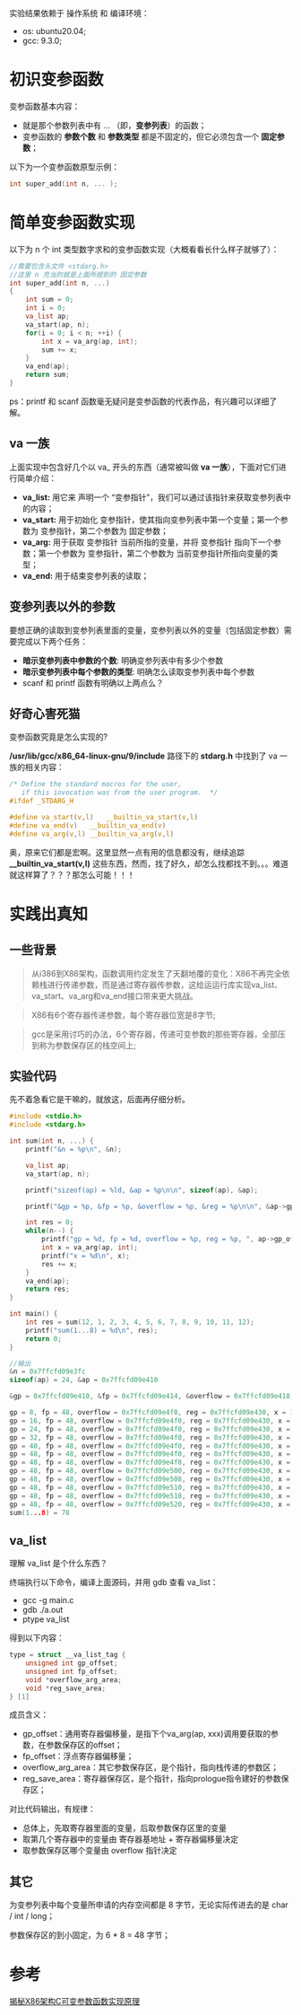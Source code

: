 实验结果依赖于 操作系统 和 编译环境：
- os: ubuntu20.04;
- gcc: 9.3.0;

# 初识变参函数
变参函数基本内容：
- 就是那个参数列表中有 ... （即，**变参列表**）的函数；
- 变参函数的 **参数个数** 和 **参数类型** 都是不固定的，但它必须包含一个 **固定参数**；

以下为一个变参函数原型示例：
```c
int super_add(int n, ... );
```
# 简单变参函数实现

以下为 n 个 int 类型数字求和的变参函数实现（大概看看长什么样子就够了）：
```c
//需要包含头文件 <stdarg.h>
//这里 n 充当的就是上面所提到的 固定参数
int super_add(int n, ...)
{
    int sum = 0;
    int i = 0;
    va_list ap;
    va_start(ap, n);
    for(i = 0; i < n; ++i) {
        int x = va_arg(ap, int);
        sum += x;
    }
    va_end(ap);
    return sum;
}
```
ps：printf 和 scanf 函数毫无疑问是变参函数的代表作品，有兴趣可以详细了解。

## va 一族
上面实现中包含好几个以 va_ 开头的东西（通常被叫做 **va 一族**），下面对它们进行简单介绍：
- **va_list:** 用它来 声明一个 “变参指针”，我们可以通过该指针来获取变参列表中的内容；
- **va_start:** 用于初始化 变参指针，使其指向变参列表中第一个变量；第一个参数为 变参指针，第二个参数为 固定参数；
- **va_arg:** 用于获取 变参指针 当前所指的变量，并将 变参指针 指向下一个参数；第一个参数为 变参指针，第二个参数为 当前变参指针所指向变量的类型；
- **va_end:** 用于结束变参列表的读取；

## 变参列表以外的参数

要想正确的读取到变参列表里面的变量，变参列表以外的变量（包括固定参数）需要完成以下两个任务：
- **暗示变参列表中参数的个数**: 明确变参列表中有多少个参数
- **暗示变参列表中每个参数的类型**: 明确怎么读取变参列表中每个参数
- scanf 和 printf 函数有明确以上两点么？

## 好奇心害死猫
变参函数究竟是怎么实现的?

**/usr/lib/gcc/x86_64-linux-gnu/9/include** 路径下的 **stdarg.h** 中找到了 va 一族的相关内容：
```c
/* Define the standard macros for the user,
   if this invocation was from the user program.  */
#ifdef _STDARG_H

#define va_start(v,l)	__builtin_va_start(v,l)
#define va_end(v)	__builtin_va_end(v)
#define va_arg(v,l)	__builtin_va_arg(v,l)
```

奥，原来它们都是宏啊。这里显然一点有用的信息都没有，继续追踪 **__builtin_va_start(v,l)** 这些东西，然而，找了好久，却怎么找都找不到。。。难道就这样算了？？？那怎么可能！！！

# 实践出真知

## 一些背景

> 从i386到X86架构，函数调用约定发生了天翻地覆的变化：X86不再完全依赖栈进行传递参数，而是通过寄存器传参数，这给运运行库实现va_list、va_start、va_arg和va_end接口带来更大挑战。

> X86有6个寄存器传递参数，每个寄存器位宽是8字节;

> gcc是采用讨巧的办法，6个寄存器，传递可变参数的那些寄存器，全部压到称为参数保存区的栈空间上;

## 实验代码
先不着急看它是干嘛的，就放这，后面再仔细分析。
```c
#include <stdio.h>
#include <stdarg.h>

int sum(int n, ...) {
    printf("&n = %p\n", &n);

    va_list ap;
    va_start(ap, n);

	printf("sizeof(ap) = %ld, &ap = %p\n\n", sizeof(ap), &ap);

    printf("&gp = %p, &fp = %p, &overflow = %p, &reg = %p\n\n", &ap->gp_offset, &ap->fp_offset, &ap->overflow_arg_area, &ap->reg_save_area);

    int res = 0;
	while(n--) {
        printf("gp = %d, fp = %d, overflow = %p, reg = %p, ", ap->gp_offset, ap->fp_offset, ap->overflow_arg_area, ap->reg_save_area);
		int x = va_arg(ap, int);
		printf("x = %d\n", x);
	    res += x;
	}
	va_end(ap);
	return res;
}

int main() {
	int res = sum(12, 1, 2, 3, 4, 5, 6, 7, 8, 9, 10, 11, 12);
	printf("sum(1...8) = %d\n", res);
    return 0;
}

//输出
&n = 0x7ffcfd09e3fc
sizeof(ap) = 24, &ap = 0x7ffcfd09e410

&gp = 0x7ffcfd09e410, &fp = 0x7ffcfd09e414, &overflow = 0x7ffcfd09e418, &reg = 0x7ffcfd09e420

gp = 8, fp = 48, overflow = 0x7ffcfd09e4f0, reg = 0x7ffcfd09e430, x = 1
gp = 16, fp = 48, overflow = 0x7ffcfd09e4f0, reg = 0x7ffcfd09e430, x = 2
gp = 24, fp = 48, overflow = 0x7ffcfd09e4f0, reg = 0x7ffcfd09e430, x = 3
gp = 32, fp = 48, overflow = 0x7ffcfd09e4f0, reg = 0x7ffcfd09e430, x = 4
gp = 40, fp = 48, overflow = 0x7ffcfd09e4f0, reg = 0x7ffcfd09e430, x = 5
gp = 48, fp = 48, overflow = 0x7ffcfd09e4f0, reg = 0x7ffcfd09e430, x = 6
gp = 48, fp = 48, overflow = 0x7ffcfd09e4f8, reg = 0x7ffcfd09e430, x = 7
gp = 48, fp = 48, overflow = 0x7ffcfd09e500, reg = 0x7ffcfd09e430, x = 8
gp = 48, fp = 48, overflow = 0x7ffcfd09e508, reg = 0x7ffcfd09e430, x = 9
gp = 48, fp = 48, overflow = 0x7ffcfd09e510, reg = 0x7ffcfd09e430, x = 10
gp = 48, fp = 48, overflow = 0x7ffcfd09e518, reg = 0x7ffcfd09e430, x = 11
gp = 48, fp = 48, overflow = 0x7ffcfd09e520, reg = 0x7ffcfd09e430, x = 12
sum(1...8) = 78
```

## va_list

理解 va_list 是个什么东西？

终端执行以下命令，编译上面源码，并用 gdb 查看 va_list：
- gcc -g main.c
- gdb ./a.out
- ptype va_list

得到以下内容：
```c
type = struct __va_list_tag {
    unsigned int gp_offset;
    unsigned int fp_offset;
    void *overflow_arg_area;
    void *reg_save_area;
} [1]
```
成员含义：
- gp_offset：通用寄存器偏移量，是指下个va_arg(ap, xxx)调用要获取的参数，在参数保存区的offset；
- fp_offset：浮点寄存器偏移量；
- overflow_arg_area：其它参数保存区，是个指针，指向栈传递的参数区；
- reg_save_area：寄存器保存区，是个指针，指向prologue指令建好的参数保存区；

对比代码输出，有规律：
- 总体上，先取寄存器里面的变量，后取参数保存区里的变量
- 取第几个寄存器中的变量由 寄存器基地址 + 寄存器偏移量决定
- 取参数保存区哪个变量由 overflow 指针决定

<!--此处应该有一张图-->

## 其它

为变参列表中每个变量所申请的内存空间都是 8 字节，无论实际传进去的是 char / int / long；

参数保存区的到小固定，为 6 * 8 = 48 字节；

# 参考
[揭秘X86架构C可变参数函数实现原理](https://zhuanlan.zhihu.com/p/94036267)
